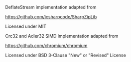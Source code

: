 DeflateStream implementation adapted from

https://github.com/icsharpcode/SharpZipLib

Licensed under MIT

Crc32 and Adler32 SIMD implementation adapted from

https://github.com/chromium/chromium

Licensed under BSD 3-Clause "New" or "Revised" License
